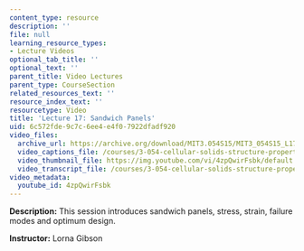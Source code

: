 ```yaml
---
content_type: resource
description: ''
file: null
learning_resource_types:
- Lecture Videos
optional_tab_title: ''
optional_text: ''
parent_title: Video Lectures
parent_type: CourseSection
related_resources_text: ''
resource_index_text: ''
resourcetype: Video
title: 'Lecture 17: Sandwich Panels'
uid: 6c572fde-9c7c-6ee4-e4f0-7922dfadf920
video_files:
  archive_url: https://archive.org/download/MIT3.054S15/MIT3_054S15_L17_300k.mp4
  video_captions_file: /courses/3-054-cellular-solids-structure-properties-and-applications-spring-2015/eead9db48a7a5e34bd3461229c7e1afc_4zpQwirFsbk.vtt
  video_thumbnail_file: https://img.youtube.com/vi/4zpQwirFsbk/default.jpg
  video_transcript_file: /courses/3-054-cellular-solids-structure-properties-and-applications-spring-2015/f6e2d069cbeff55c12152c92f92a5853_4zpQwirFsbk.pdf
video_metadata:
  youtube_id: 4zpQwirFsbk
---
```


**Description:** This session introduces sandwich panels, stress, strain, failure modes and optimum design.

**Instructor:** Lorna Gibson
